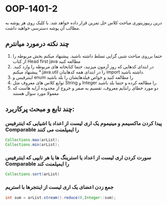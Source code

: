 # OOP-1401-2
درین ریپوزیتوری مباحث کلاس حل تمرین قرار داده خواهد شد. با کلیک روی هر پوشه به مطالب آن پوشه دسترسی خواهید داشت.

## چند نکته درمورد میانترم
1. حتما برروی مباحث شیی گرایی تسلط داشته باشید. پیشنهاد میکنم بخش مربوطه را از کتاب Head first java مطالعه کنید
2. در ابتدای کدهایی که روز آزمون میزنید، حتما کتابخانه های مربوطه را وارد کنید. پیشنهاد میکنم *.java.util را در ابتدای همه کدهایتان import داشته باشید.
3. اینترفیس و enum را مطالعه کنید و خواص فیلدهایشان را بلد باشید
4. توابع کلاس های معروف مثل String و Integer را مطالعه کرده و حتما بلد باشید.
5. دو مورد خطای رانتایم معروف، تقسیم به صفر و خروج از محدوده آرایه هاست که معمولا مورد سوال هستند

## چند تابع و مبحث پرکاربرد:
### پیدا کردن ماکسیمم و مینیموم یک اری لیست از اعداد یا اشیایی که اینترفیس Comparable را ایمپلمنت می کنند
```java
Collections.max(arList);
Collections.min(arList);
```
### سورت کردن اری لیست از اعداد یا استرینگ ها یا هر تایپی که اینترفیس Comparable را ایمپلمنت کند
```java
Collections.sort(arList)
```
### جمع زدن اعضای یک اری لیست از اینتجرها با استریم
```java
int sum = arList.stream().reduce(0,Integer::sum);
```
